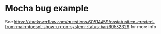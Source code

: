 # Mocha bug example
See https://stackoverflow.com/questions/60514459/nsstatusitem-created-from-main-doesnt-show-up-on-system-status-bar/60532329 for more info
